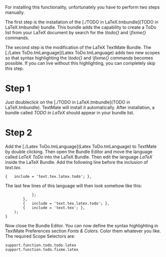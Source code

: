 For installing this functionality, unfortunately you have to perform two steps manually.

The first step is the installation of the [./TODO in LaTeX.tmbundle](TODO in LaTeX.tmbundle) bundle. This bundle adds the capability to create a ToDo list from your LaTeX document by search for the *\todo{}* and *\fixme{}* commands.

The second step is the modification of the LaTeX TextMate Bundle. The [./Latex ToDo.tmLanguage](Latex ToDo.tmLanguage) adds two new scopes so that syntax highlighting the *\todo{}* and *\fixme{}* commands becomes possible. If you can live without this highlighting, you can completely skip this step.

# Step 1
Just doubleclick on the [./TODO in LaTeX.tmbundle](TODO in LaTeX.tmbundle). TextMate will install it automatically. After installation, a bundle called *TODO in LaTeX* should appear in your bundle list.

# Step 2
Add the [./Latex ToDo.tmLanguage](Latex ToDo.tmLanguage) to TextMate by double clicking. Then open the Bundle Editor and move the language called *LaTeX ToDo* into the LaTeX Bundle.
Then edit the language *LaTeX* inside the LaTeX Bundle. Add the following line before the inclusion of *text.tex*.

    {	include = 'text.tex.latex.todo'; },

The last few lines of this language will then look somehow like this:

    			};
    		},
    		{	include = 'text.tex.latex.todo'; },
    		{	include = 'text.tex'; },
    	);
    }
    
Now close the Bundle Editor. You can now define the syntax highlighting in TextMate Preferences section *Fonts & Colors*. Color them whatever you like. The required Scope Selectors are:

    support.function.todo.todo.latex
    support.function.todo.fixme.latex    